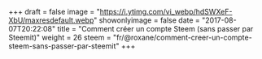 +++
draft = false
image = "https://i.ytimg.com/vi_webp/hdSWXeF-XbU/maxresdefault.webp"
showonlyimage = false
date = "2017-08-07T20:22:08"
title = "Comment créer un compte Steem (sans passer par Steemit)"
weight = 26
steem = "fr/@roxane/comment-creer-un-compte-steem-sans-passer-par-steemit"
+++

<!--more-->
